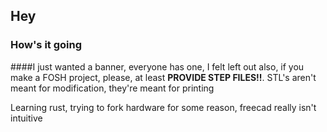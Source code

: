 ## Hey
### How's it going
####I just wanted a banner, everyone has one, I felt left out
also, if you make a FOSH project, please, at least **PROVIDE STEP FILES!!**. 
STL's aren't meant for modification, they're meant for printing

Learning rust, trying to fork hardware for some reason, freecad really isn't intuitive
<!--
**TheItroma/TheItroma** is a ✨ _special_ ✨ repository because its `README.md` (this file) appears on your GitHub profile.

Here are some ideas to get you started:

- 🔭 I’m currently working on ...
- 🌱 I’m currently learning ...
- 👯 I’m looking to collaborate on ...
- 🤔 I’m looking for help with ...
- 💬 Ask me about ...
- 📫 How to reach me: ...
- 😄 Pronouns: ...
- ⚡ Fun fact: ...
-->
